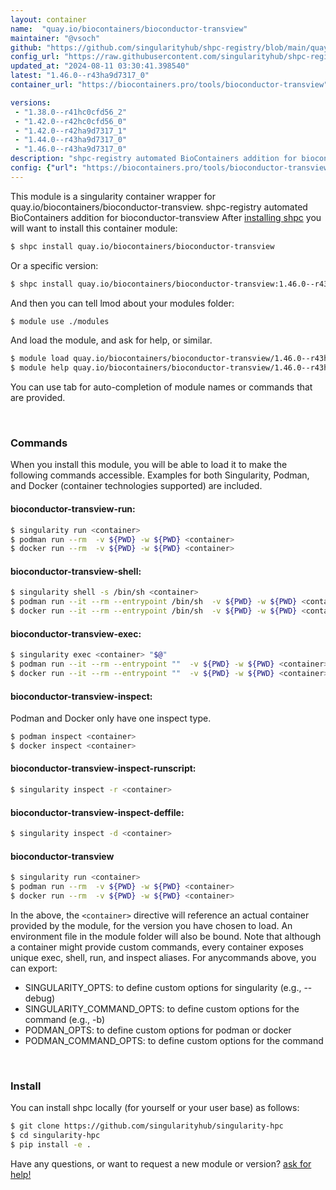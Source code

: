 ```yaml
---
layout: container
name:  "quay.io/biocontainers/bioconductor-transview"
maintainer: "@vsoch"
github: "https://github.com/singularityhub/shpc-registry/blob/main/quay.io/biocontainers/bioconductor-transview/container.yaml"
config_url: "https://raw.githubusercontent.com/singularityhub/shpc-registry/main/quay.io/biocontainers/bioconductor-transview/container.yaml"
updated_at: "2024-08-11 03:30:41.398540"
latest: "1.46.0--r43ha9d7317_0"
container_url: "https://biocontainers.pro/tools/bioconductor-transview"

versions:
 - "1.38.0--r41hc0cfd56_2"
 - "1.42.0--r42hc0cfd56_0"
 - "1.42.0--r42ha9d7317_1"
 - "1.44.0--r43ha9d7317_0"
 - "1.46.0--r43ha9d7317_0"
description: "shpc-registry automated BioContainers addition for bioconductor-transview"
config: {"url": "https://biocontainers.pro/tools/bioconductor-transview", "maintainer": "@vsoch", "description": "shpc-registry automated BioContainers addition for bioconductor-transview", "latest": {"1.46.0--r43ha9d7317_0": "sha256:8151241dde2da3e9e36f5f3ddf82952015bc058279508fa8538950a646aa5ef1"}, "tags": {"1.38.0--r41hc0cfd56_2": "sha256:ba1feae14587d25043c4e9c442d4582d13b655e966e4f620d979159791de16a6", "1.42.0--r42hc0cfd56_0": "sha256:baa5f7a57354da506faf3e99035900162d6a0beb0b15d92b68cff1e506d75480", "1.42.0--r42ha9d7317_1": "sha256:f403b62c5ed3b48cf815acb0376ac0387b9c20c29619fac2107bf0ec54532a4e", "1.44.0--r43ha9d7317_0": "sha256:e1fb1e1a050772a3af8e02c86487cdcb701036e38665773414e8badd9e7b1a6e", "1.46.0--r43ha9d7317_0": "sha256:8151241dde2da3e9e36f5f3ddf82952015bc058279508fa8538950a646aa5ef1"}, "docker": "quay.io/biocontainers/bioconductor-transview"}
---
```


This module is a singularity container wrapper for quay.io/biocontainers/bioconductor-transview.
shpc-registry automated BioContainers addition for bioconductor-transview
After [installing shpc](#install) you will want to install this container module:


```bash
$ shpc install quay.io/biocontainers/bioconductor-transview
```

Or a specific version:

```bash
$ shpc install quay.io/biocontainers/bioconductor-transview:1.46.0--r43ha9d7317_0
```

And then you can tell lmod about your modules folder:

```bash
$ module use ./modules
```

And load the module, and ask for help, or similar.

```bash
$ module load quay.io/biocontainers/bioconductor-transview/1.46.0--r43ha9d7317_0
$ module help quay.io/biocontainers/bioconductor-transview/1.46.0--r43ha9d7317_0
```

You can use tab for auto-completion of module names or commands that are provided.

<br>

### Commands

When you install this module, you will be able to load it to make the following commands accessible.
Examples for both Singularity, Podman, and Docker (container technologies supported) are included.

#### bioconductor-transview-run:

```bash
$ singularity run <container>
$ podman run --rm  -v ${PWD} -w ${PWD} <container>
$ docker run --rm  -v ${PWD} -w ${PWD} <container>
```

#### bioconductor-transview-shell:

```bash
$ singularity shell -s /bin/sh <container>
$ podman run --it --rm --entrypoint /bin/sh  -v ${PWD} -w ${PWD} <container>
$ docker run --it --rm --entrypoint /bin/sh  -v ${PWD} -w ${PWD} <container>
```

#### bioconductor-transview-exec:

```bash
$ singularity exec <container> "$@"
$ podman run --it --rm --entrypoint ""  -v ${PWD} -w ${PWD} <container> "$@"
$ docker run --it --rm --entrypoint ""  -v ${PWD} -w ${PWD} <container> "$@"
```

#### bioconductor-transview-inspect:

Podman and Docker only have one inspect type.

```bash
$ podman inspect <container>
$ docker inspect <container>
```

#### bioconductor-transview-inspect-runscript:

```bash
$ singularity inspect -r <container>
```

#### bioconductor-transview-inspect-deffile:

```bash
$ singularity inspect -d <container>
```



#### bioconductor-transview

```bash
$ singularity run <container>
$ podman run --rm  -v ${PWD} -w ${PWD} <container>
$ docker run --rm  -v ${PWD} -w ${PWD} <container>
```


In the above, the `<container>` directive will reference an actual container provided
by the module, for the version you have chosen to load. An environment file in the
module folder will also be bound. Note that although a container
might provide custom commands, every container exposes unique exec, shell, run, and
inspect aliases. For anycommands above, you can export:

 - SINGULARITY_OPTS: to define custom options for singularity (e.g., --debug)
 - SINGULARITY_COMMAND_OPTS: to define custom options for the command (e.g., -b)
 - PODMAN_OPTS: to define custom options for podman or docker
 - PODMAN_COMMAND_OPTS: to define custom options for the command

<br>

### Install

You can install shpc locally (for yourself or your user base) as follows:

```bash
$ git clone https://github.com/singularityhub/singularity-hpc
$ cd singularity-hpc
$ pip install -e .
```

Have any questions, or want to request a new module or version? [ask for help!](https://github.com/singularityhub/singularity-hpc/issues)